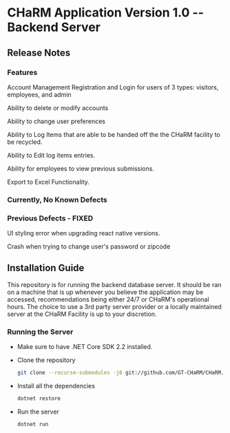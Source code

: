 # CHaRM Application Version 1.0  -- Backend Server


## Release Notes 

### Features

Account Management
Registration and Login for users of 3 types: visitors, employees, and admin
  
Ability to delete or modify accounts
  
  
Ability to change user preferences

Ability to Log Items that are able to be handed off the the CHaRM facility to be recycled.

Ability to Edit log items entries.

Ability for employees to view previous submissions.

Export to Excel Functionality.


### Currently, No Known Defects

### Previous Defects - FIXED

UI styling error when upgrading react native versions.

Crash when trying to change user's password or zipcode


## Installation Guide

This repository is for running the backend database server. It should be ran on a machine that is up whenever you believe the application may be accessed, recommendations being either 24/7 or CHaRM's operational hours. The choice to use a 3rd party server provider or a locally maintained server at the CHaRM Facility is up to your discretion.

### Running the Server

-   Make sure to have .NET Core SDK 2.2 installed.
-   Clone the repository

    ```sh
    git clone --recurse-submodules -j8 git://github.com/GT-CHaRM/CHaRM.Backend.git
    ```

-   Install all the dependencies

    ```sh
    dotnet restore
    ```

-   Run the server

    ```sh
    dotnet run
    ```
